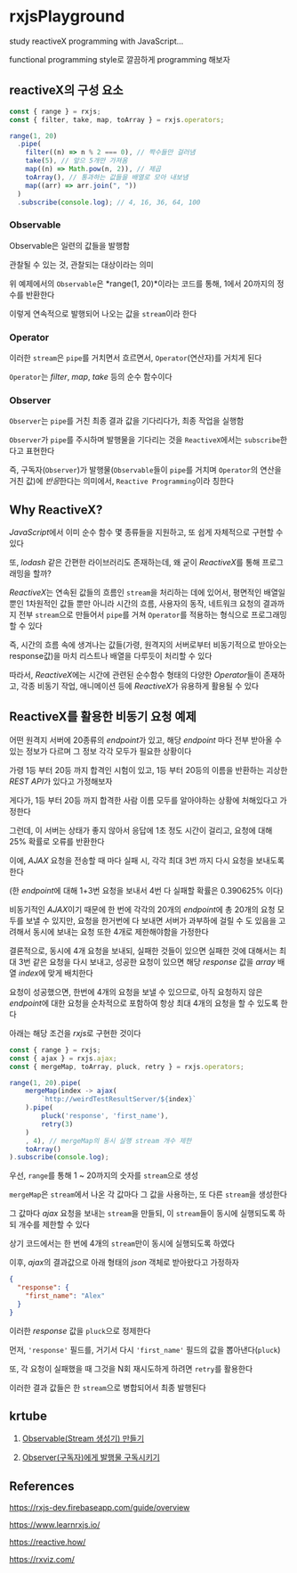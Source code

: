 # rxjsPlayground

study reactiveX programming with JavaScript...

functional programming style로 깔끔하게 programming 해보자

## reactiveX의 구성 요소

```javascript
const { range } = rxjs;
const { filter, take, map, toArray } = rxjs.operators;

range(1, 20)
  .pipe(
    filter((n) => n % 2 === 0), // 짝수들만 걸러냄
    take(5), // 앞으 5개만 가져옴
    map((n) => Math.pow(n, 2)), // 제곱
    toArray(), // 통과하는 값들을 배열로 모아 내보냄
    map((arr) => arr.join(", "))
  )
  .subscribe(console.log); // 4, 16, 36, 64, 100
```

### Observable

Observable은 일련의 값들을 발행함

관찰될 수 있는 것, 관찰되는 대상이라는 의미

위 예제에서의 `Observable`은 *range(1, 20)*이라는 코드를 통해, 1에서 20까지의 정수를 반환한다

이렇게 연속적으로 발행되어 나오는 값을 `stream`이라 한다

### Operator

이러한 `stream`은 `pipe`를 거치면서 흐르면서, `Operator`(연산자)를 거치게 된다

`Operator`는 _filter_, _map_, _take_ 등의 순수 함수이다

### Observer

`Observer`는 `pipe`를 거친 최종 결과 값을 기다리다가, 최종 작업을 실행함

`Observer`가 `pipe`를 주시하며 발행물을 기다리는 것을 `ReactiveX`에서는 `subscribe`한다고 표현한다

즉, 구독자(`Observer`)가 발행물(`Observable`들이 `pipe`를 거치며 `Operator`의 연산을 거친 값)에 *반응*한다는 의미에서, `Reactive Programming`이라 칭한다

## Why ReactiveX?

*JavaScript*에서 이미 순수 함수 몇 종류들을 지원하고, 또 쉽게 자체적으로 구현할 수 있다

또, _lodash_ 같은 간편한 라이브러리도 존재하는데, 왜 굳이 *ReactiveX*를 통해 프로그래밍을 할까?

*ReactiveX*는 연속된 값들의 흐름인 `stream`을 처리하는 데에 있어서, 평면적인 배열일 뿐인 1차원적인 값들 뿐만 아니라 시간의 흐름, 사용자의 동작, 네트워크 요청의 결과까지 전부 `stream`으로 만들어서 `pipe`를 거쳐 `Operator`를 적용하는 형식으로 프로그래밍 할 수 있다

즉, 시간의 흐름 속에 생겨나는 값들(가령, 원격지의 서버로부터 비동기적으로 받아오는 response값)을 마치 리스트나 배열을 다루듯이 처리할 수 있다

따라서, *ReactiveX*에는 시간에 관련된 순수함수 형태의 다양한 *Operator*들이 존재하고, 각종 비동기 작업, 애니메이션 등에 *ReactiveX*가 유용하게 활용될 수 있다

## ReactiveX를 활용한 비동기 요청 예제

어떤 원격지 서버에 20종류의 *endpoint*가 있고, 해당 _endpoint_ 마다 전부 받아올 수 있는 정보가 다르며 그 정보 각각 모두가 필요한 상황이다

가령 1등 부터 20등 까지 합격인 시험이 있고, 1등 부터 20등의 이름을 반환하는 괴상한 *REST API*가 있다고 가정해보자

게다가, 1등 부터 20등 까지 합격한 사람 이름 모두를 알아야하는 상황에 처해있다고 가정한다

그런데, 이 서버는 상태가 좋지 않아서 응답에 1초 정도 시간이 걸리고, 요청에 대해 25% 확률로 오류를 반환한다

이에, _AJAX_ 요청을 전송할 때 마다 실패 시, 각각 최대 3번 까지 다시 요청을 보내도록 한다

(한 *endpoint*에 대해 1+3번 요청을 보내서 4번 다 실패할 확률은 0.390625% 이다)

비동기적인 *AJAX*이기 때문에 한 번에 각각의 20개의 *endpoint*에 총 20개의 요청 모두를 보낼 수 있지만, 요청을 한거번에 다 보내면 서버가 과부하에 걸릴 수 도 있음을 고려해서 동시에 보내는 요청 또한 4개로 제한해야함을 가정한다

결론적으로, 동시에 4개 요청을 보내되, 실패한 것들이 있으면 실패한 것에 대해서는 최대 3번 같은 요청을 다시 보내고, 성공한 요청이 있으면 해당 _response_ 값을 _array_ 배열 *index*에 맞게 배치한다

요청이 성공했으면, 한번에 4개의 요청을 보낼 수 있으므로, 아직 요청하지 않은 *endpoint*에 대한 요청을 순차적으로 포함하여 항상 최대 4개의 요청을 할 수 있도록 한다

아래는 해당 조건을 *rxjs*로 구현한 것이다

```javascript
const { range } = rxjs;
const { ajax } = rxjs.ajax;
const { mergeMap, toArray, pluck, retry } = rxjs.operators;

range(1, 20).pipe(
    mergeMap(index -> ajax(
        `http://weirdTestResultServer/${index}`
    ).pipe(
        pluck('response', 'first_name'),
        retry(3)
    )
    , 4), // mergeMap의 동시 실행 stream 개수 제한
    toArray()
).subscribe(console.log);
```

우선, `range`를 통해 1 ~ 20까지의 숫자를 `stream`으로 생성

`mergeMap`은 `stream`에서 나온 각 값마다 그 값을 사용하는, 또 다른 `stream`을 생성한다

그 값마다 _ajax_ 요청을 보내는 `stream`을 만들되, 이 `stream`들이 동시에 실행되도록 하되 개수를 제한할 수 있다

상기 코드에서는 한 번에 4개의 `stream`만이 동시에 실행되도록 하였다

이후, *ajax*의 결과값으로 아래 형태의 _json_ 객체로 받아왔다고 가정하자

```json
{
  "response": {
    "first_name": "Alex"
  }
}
```

이러한 _response_ 값을 `pluck`으로 정제한다

먼저, `'response'` 필드를, 거기서 다시 `'first_name'` 필드의 값을 뽑아낸다(`pluck`)

또, 각 요청이 실패했을 때 그것을 N회 재시도하게 하려면 `retry`를 활용한다

이러한 결과 값들은 한 `stream`으로 병합되어서 최종 발행된다

## krtube

1. [Observable(Stream 생성기) 만들기](https://github.com/gloomydumber/rxjsPlayground/blob/master/notes/lecture01.md)

2. [Observer(구독자)에게 발행물 구독시키기](https://github.com/gloomydumber/rxjsPlayground/blob/master/notes/lecture02.md)

## References

https://rxjs-dev.firebaseapp.com/guide/overview

https://www.learnrxjs.io/

https://reactive.how/

https://rxviz.com/
